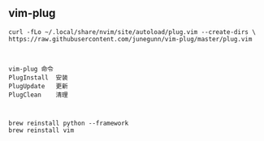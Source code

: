 ## vim-plug  
  
  
    curl -fLo ~/.local/share/nvim/site/autoload/plug.vim --create-dirs \
    https://raw.githubusercontent.com/junegunn/vim-plug/master/plug.vim  
    
    
    
    vim-plug 命令
    PlugInstall  安装
    PlugUpdate   更新
    PlugClean    清理
    
    
    
    brew reinstall python --framework
    brew reinstall vim
    
    
    
    